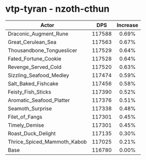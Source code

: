 # vtp-tyran - nzoth-cthun
| Actor | DPS | Increase |
|---|:---:|:---:|
|Draconic_Augment_Rune|117588|0.69%|
|Great_Cerulean_Sea|117563|0.67%|
|Thousandbone_Tongueslicer|117529|0.64%|
|Fated_Fortune_Cookie|117528|0.64%|
|Revenge_Served_Cold|117520|0.63%|
|Sizzling_Seafood_Medley|117474|0.59%|
|Salt_Baked_Fishcake|117456|0.58%|
|Feisty_Fish_Sticks|117390|0.52%|
|Aromatic_Seafood_Platter|117376|0.51%|
|Seamoth_Surprise|117338|0.48%|
|Filet_of_Fangs|117301|0.45%|
|Timely_Demise|117301|0.45%|
|Roast_Duck_Delight|117135|0.30%|
|Thrice_Spiced_Mammoth_Kabob|117025|0.21%|
|Base|116780|0.00%|
